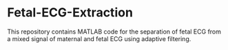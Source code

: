 # Fetal-ECG-Extraction
This repository contains MATLAB code for the separation of fetal ECG from a mixed signal of maternal and fetal ECG using adaptive filtering.
